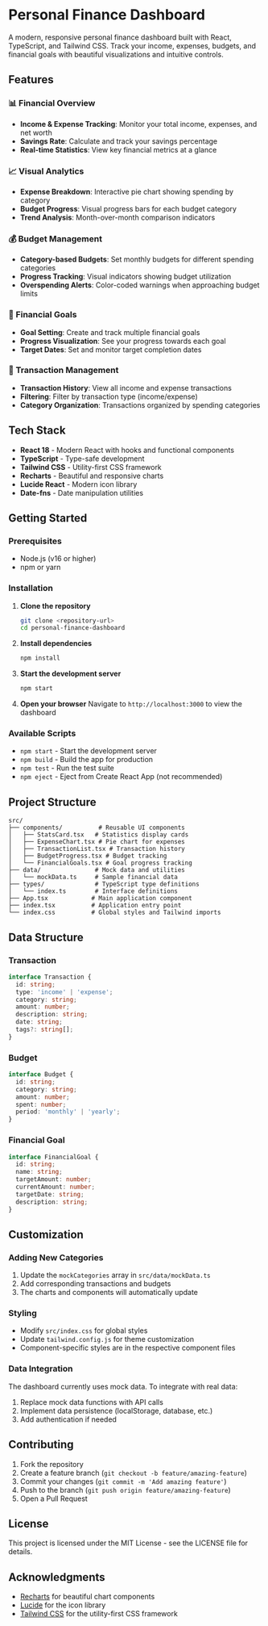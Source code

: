 # Personal Finance Dashboard

A modern, responsive personal finance dashboard built with React, TypeScript, and Tailwind CSS. Track your income, expenses, budgets, and financial goals with beautiful visualizations and intuitive controls.

## Features

### 📊 Financial Overview
- **Income & Expense Tracking**: Monitor your total income, expenses, and net worth
- **Savings Rate**: Calculate and track your savings percentage
- **Real-time Statistics**: View key financial metrics at a glance

### 📈 Visual Analytics
- **Expense Breakdown**: Interactive pie chart showing spending by category
- **Budget Progress**: Visual progress bars for each budget category
- **Trend Analysis**: Month-over-month comparison indicators

### 💰 Budget Management
- **Category-based Budgets**: Set monthly budgets for different spending categories
- **Progress Tracking**: Visual indicators showing budget utilization
- **Overspending Alerts**: Color-coded warnings when approaching budget limits

### 🎯 Financial Goals
- **Goal Setting**: Create and track multiple financial goals
- **Progress Visualization**: See your progress towards each goal
- **Target Dates**: Set and monitor target completion dates

### 📝 Transaction Management
- **Transaction History**: View all income and expense transactions
- **Filtering**: Filter by transaction type (income/expense)
- **Category Organization**: Transactions organized by spending categories

## Tech Stack

- **React 18** - Modern React with hooks and functional components
- **TypeScript** - Type-safe development
- **Tailwind CSS** - Utility-first CSS framework
- **Recharts** - Beautiful and responsive charts
- **Lucide React** - Modern icon library
- **Date-fns** - Date manipulation utilities

## Getting Started

### Prerequisites
- Node.js (v16 or higher)
- npm or yarn

### Installation

1. **Clone the repository**
   ```bash
   git clone <repository-url>
   cd personal-finance-dashboard
   ```

2. **Install dependencies**
   ```bash
   npm install
   ```

3. **Start the development server**
   ```bash
   npm start
   ```

4. **Open your browser**
   Navigate to `http://localhost:3000` to view the dashboard

### Available Scripts

- `npm start` - Start the development server
- `npm build` - Build the app for production
- `npm test` - Run the test suite
- `npm eject` - Eject from Create React App (not recommended)

## Project Structure

```
src/
├── components/          # Reusable UI components
│   ├── StatsCard.tsx   # Statistics display cards
│   ├── ExpenseChart.tsx # Pie chart for expenses
│   ├── TransactionList.tsx # Transaction history
│   ├── BudgetProgress.tsx # Budget tracking
│   └── FinancialGoals.tsx # Goal progress tracking
├── data/               # Mock data and utilities
│   └── mockData.ts     # Sample financial data
├── types/              # TypeScript type definitions
│   └── index.ts        # Interface definitions
├── App.tsx            # Main application component
├── index.tsx          # Application entry point
└── index.css          # Global styles and Tailwind imports
```

## Data Structure

### Transaction
```typescript
interface Transaction {
  id: string;
  type: 'income' | 'expense';
  category: string;
  amount: number;
  description: string;
  date: string;
  tags?: string[];
}
```

### Budget
```typescript
interface Budget {
  id: string;
  category: string;
  amount: number;
  spent: number;
  period: 'monthly' | 'yearly';
}
```

### Financial Goal
```typescript
interface FinancialGoal {
  id: string;
  name: string;
  targetAmount: number;
  currentAmount: number;
  targetDate: string;
  description: string;
}
```

## Customization

### Adding New Categories
1. Update the `mockCategories` array in `src/data/mockData.ts`
2. Add corresponding transactions and budgets
3. The charts and components will automatically update

### Styling
- Modify `src/index.css` for global styles
- Update `tailwind.config.js` for theme customization
- Component-specific styles are in the respective component files

### Data Integration
The dashboard currently uses mock data. To integrate with real data:
1. Replace mock data functions with API calls
2. Implement data persistence (localStorage, database, etc.)
3. Add authentication if needed

## Contributing

1. Fork the repository
2. Create a feature branch (`git checkout -b feature/amazing-feature`)
3. Commit your changes (`git commit -m 'Add amazing feature'`)
4. Push to the branch (`git push origin feature/amazing-feature`)
5. Open a Pull Request

## License

This project is licensed under the MIT License - see the LICENSE file for details.

## Acknowledgments

- [Recharts](https://recharts.org/) for beautiful chart components
- [Lucide](https://lucide.dev/) for the icon library
- [Tailwind CSS](https://tailwindcss.com/) for the utility-first CSS framework 